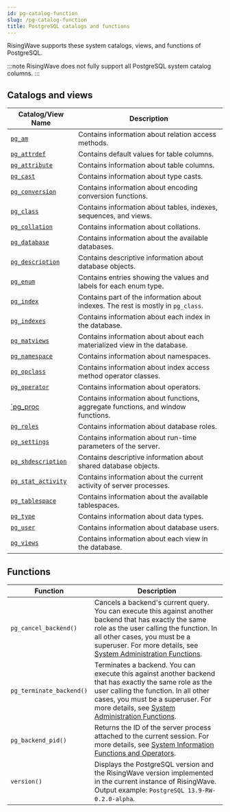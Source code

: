 ```yaml
---
id: pg-catalog-function
slug: /pg-catalog-function
title: PostgreSQL catalogs and functions
---
```

RisingWave supports these system catalogs, views, and functions of PostgreSQL.

:::note
RisingWave does not fully support all PostgreSQL system catalog columns.
:::

## Catalogs and views

| Catalog/View Name | Description |
| --- | --- |
| [`pg_am`](https://www.postgresql.org/docs/current/catalog-pg-am.html) | Contains information about relation access methods. |
| [`pg_attrdef`](https://www.postgresql.org/docs/current/catalog-pg-attrdef.html) | Contains default values for table columns. |
| [`pg_attribute`](https://www.postgresql.org/docs/current/catalog-pg-attribute.html) | Contains information about table columns.|
| [`pg_cast`](https://www.postgresql.org/docs/current/catalog-pg-cast.html) | Contains information about type casts. |
| [`pg_conversion`](https://www.postgresql.org/docs/current/catalog-pg-conversion.html) | Contains information about encoding conversion functions. |
| [`pg_class`](https://www.postgresql.org/docs/current/catalog-pg-class.html) | Contains information about tables, indexes, sequences, and views. |
| [`pg_collation`](https://www.postgresql.org/docs/current/catalog-pg-collation.html) | Contains information about collations. |
| [`pg_database`](https://www.postgresql.org/docs/current/catalog-pg-database.html) | Contains information about the available databases. |
| [`pg_description`](https://www.postgresql.org/docs/current/catalog-pg-description.html) | Contains descriptive information about database objects. |
| [`pg_enum`](https://www.postgresql.org/docs/current/catalog-pg-enum.html) | Contains entries showing the values and labels for each enum type.|
| [`pg_index`](https://www.postgresql.org/docs/current/catalog-pg-index.html) | Contains part of the information about indexes. The rest is mostly in `pg_class`. |
| [`pg_indexes`](https://www.postgresql.org/docs/current/view-pg-indexes.html) | Contains information about each index in the database.|
| [`pg_matviews`](https://www.postgresql.org/docs/current/view-pg-matviews.html) | Contains information about about each materialized view in the database. |
| [`pg_namespace`](https://www.postgresql.org/docs/current/catalog-pg-namespace.html) | Contains information about namespaces.|
| [`pg_opclass`](https://www.postgresql.org/docs/current/catalog-pg-opclass.html) | Contains information about index access method operator classes. |
| [`pg_operator`](https://www.postgresql.org/docs/current/catalog-pg-operator.html) | Contains information about operators. |
| [`pg_proc](https://www.postgresql.org/docs/current/catalog-pg-proc.html)|Contains information about functions, aggregate functions, and window functions. |
| [`pg_roles`](https://www.postgresql.org/docs/current/view-pg-roles.html) | Contains information about database roles. |
| [`pg_settings`](https://www.postgresql.org/docs/current/view-pg-settings.html) | Contains information about run-time parameters of the server.|
| [`pg_shdescription`](https://www.postgresql.org/docs/current/catalog-pg-shdescription.html) | Contains descriptive information about shared database objects. |
| [`pg_stat_activity`](https://www.postgresql.org/docs/current/monitoring-stats.html#MONITORING-PG-STAT-ACTIVITY-VIEW) | Contains information about the current activity of server processes. |
| [`pg_tablespace`](https://www.postgresql.org/docs/current/catalog-pg-tablespace.html) | Contains information about the available tablespaces.|
| [`pg_type`](https://www.postgresql.org/docs/current/catalog-pg-type.html) | Contains information about data types. |
| [`pg_user`](https://www.postgresql.org/docs/current/view-pg-user.html) | Contains information about database users. |
| [`pg_views`](https://www.postgresql.org/docs/current/view-pg-views.html) | Contains information about each view in the database. |

## Functions

|Function|Description|
|---|---|
|`pg_cancel_backend()`|Cancels a backend's current query. You can execute this against another backend that has exactly the same role as the user calling the function. In all other cases, you must be a superuser. For more details, see [System Administration Functions](https://www.postgresql.org/docs/current/functions-admin.html).|
|`pg_terminate_backend()`| Terminates a backend. You can execute this against another backend that has exactly the same role as the user calling the function. In all other cases, you must be a superuser. For more details, see [System Administration Functions](https://www.postgresql.org/docs/current/functions-admin.html).|
|`pg_backend_pid()`| Returns the ID of the server process attached to the current session. For more details, see [System Information Functions and Operators](https://www.postgresql.org/docs/current/functions-info.html).|
|`version()` | Displays the PostgreSQL version and the RisingWave version implemented in the current instance of RisingWave. Output example: `PostgreSQL 13.9-RW-0.2.0-alpha`.|
